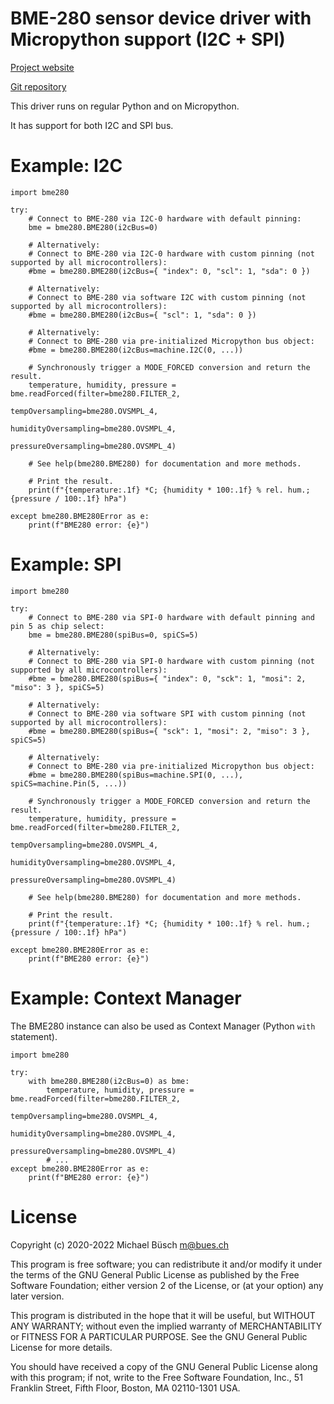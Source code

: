 # BME-280 sensor device driver with Micropython support (I2C + SPI)

[Project website](https://bues.ch/)

[Git repository](https://bues.ch/cgit/bme280-upy.git)

This driver runs on regular Python and on Micropython.

It has support for both I2C and SPI bus.

# Example: I2C

    import bme280

    try:
        # Connect to BME-280 via I2C-0 hardware with default pinning:
        bme = bme280.BME280(i2cBus=0)

        # Alternatively:
        # Connect to BME-280 via I2C-0 hardware with custom pinning (not supported by all microcontrollers):
        #bme = bme280.BME280(i2cBus={ "index": 0, "scl": 1, "sda": 0 })

        # Alternatively:
        # Connect to BME-280 via software I2C with custom pinning (not supported by all microcontrollers):
        #bme = bme280.BME280(i2cBus={ "scl": 1, "sda": 0 })

        # Alternatively:
        # Connect to BME-280 via pre-initialized Micropython bus object:
        #bme = bme280.BME280(i2cBus=machine.I2C(0, ...))

        # Synchronously trigger a MODE_FORCED conversion and return the result.
        temperature, humidity, pressure = bme.readForced(filter=bme280.FILTER_2,
                                                         tempOversampling=bme280.OVSMPL_4,
                                                         humidityOversampling=bme280.OVSMPL_4,
                                                         pressureOversampling=bme280.OVSMPL_4)

        # See help(bme280.BME280) for documentation and more methods.

        # Print the result.
        print(f"{temperature:.1f} *C; {humidity * 100:.1f} % rel. hum.; {pressure / 100:.1f} hPa")

    except bme280.BME280Error as e:
        print(f"BME280 error: {e}")

# Example: SPI

    import bme280

    try:
        # Connect to BME-280 via SPI-0 hardware with default pinning and pin 5 as chip select:
        bme = bme280.BME280(spiBus=0, spiCS=5)

        # Alternatively:
        # Connect to BME-280 via SPI-0 hardware with custom pinning (not supported by all microcontrollers):
        #bme = bme280.BME280(spiBus={ "index": 0, "sck": 1, "mosi": 2, "miso": 3 }, spiCS=5)

        # Alternatively:
        # Connect to BME-280 via software SPI with custom pinning (not supported by all microcontrollers):
        #bme = bme280.BME280(spiBus={ "sck": 1, "mosi": 2, "miso": 3 }, spiCS=5)

        # Alternatively:
        # Connect to BME-280 via pre-initialized Micropython bus object:
        #bme = bme280.BME280(spiBus=machine.SPI(0, ...), spiCS=machine.Pin(5, ...))

        # Synchronously trigger a MODE_FORCED conversion and return the result.
        temperature, humidity, pressure = bme.readForced(filter=bme280.FILTER_2,
                                                         tempOversampling=bme280.OVSMPL_4,
                                                         humidityOversampling=bme280.OVSMPL_4,
                                                         pressureOversampling=bme280.OVSMPL_4)

        # See help(bme280.BME280) for documentation and more methods.

        # Print the result.
        print(f"{temperature:.1f} *C; {humidity * 100:.1f} % rel. hum.; {pressure / 100:.1f} hPa")

    except bme280.BME280Error as e:
        print(f"BME280 error: {e}")

# Example: Context Manager

The BME280 instance can also be used as Context Manager (Python `with` statement).

    import bme280

    try:
        with bme280.BME280(i2cBus=0) as bme:
            temperature, humidity, pressure = bme.readForced(filter=bme280.FILTER_2,
                                                             tempOversampling=bme280.OVSMPL_4,
                                                             humidityOversampling=bme280.OVSMPL_4,
                                                             pressureOversampling=bme280.OVSMPL_4)
            # ...
    except bme280.BME280Error as e:
        print(f"BME280 error: {e}")

# License

Copyright (c) 2020-2022 Michael Büsch <m@bues.ch>

This program is free software; you can redistribute it and/or modify
it under the terms of the GNU General Public License as published by
the Free Software Foundation; either version 2 of the License, or
(at your option) any later version.

This program is distributed in the hope that it will be useful,
but WITHOUT ANY WARRANTY; without even the implied warranty of
MERCHANTABILITY or FITNESS FOR A PARTICULAR PURPOSE.  See the
GNU General Public License for more details.

You should have received a copy of the GNU General Public License along
with this program; if not, write to the Free Software Foundation, Inc.,
51 Franklin Street, Fifth Floor, Boston, MA 02110-1301 USA.
